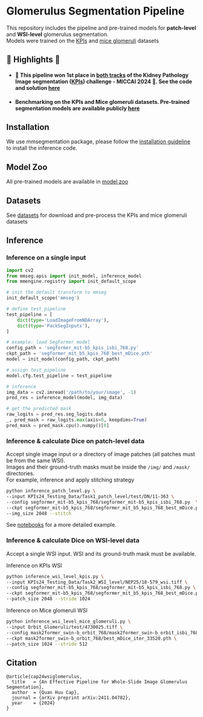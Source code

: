 # Glomerulus Segmentation Pipeline

This repository includes the pipeline and pre-trained models for **patch-level** and **WSI-level** glomerulus segmentation.  
Models were trained on the [KPIs](https://sites.google.com/view/kpis2024/) and [mice glomeruli](https://datadryad.org/stash/dataset/doi:10.5061/dryad.fqz612jpc) datasets

## 🌟 Highlights 🌟
- #### 🎉 This pipeline won 1st place in <ins>both tracks</ins> of the Kidney Pathology Image segmentation ([KPIs](https://sites.google.com/view/kpis2024/)) challenge - MICCAI 2024 🥇. See the code and solution [here](KPIs2024/Solution.md)
- #### Benchmarking on the KPIs and Mice glomeruli datasets. Pre-trained segmentation models are available publicly [here](docs/model_zoo.md)

## Installation
We use mmsegmentation package, please follow the [installation guideline](docs/get_started.md) to install the inference code.

## Model Zoo
All pre-trained models are available in [model zoo](docs/model_zoo.md)

## Datasets
See [datasets](docs/datasets_howto.md) for download and pre-process the KPIs and mice glomeruli datasets

## Inference
### Inference on a single input
```python
import cv2
from mmseg.apis import init_model, inference_model
from mmengine.registry import init_default_scope

# init the default transform to mmseg
init_default_scope('mmseg')

# define test_pipeline
test_pipeline = [
    dict(type='LoadImageFromNDArray'),
    dict(type='PackSegInputs'),
]

# example: load SegFormer model
config_path = 'segformer_mit-b5_kpis_isbi_768.py'
ckpt_path = 'segformer_mit_b5_kpis_768_best_mDice.pth'
model = init_model(config_path, ckpt_path)

# assign test_pipeline
model.cfg.test_pipeline = test_pipeline

# inference
img_data = cv2.imread('/path/to/your/image', -1)
pred_res = inference_model(model, img_data)

# get the predicted mask
raw_logits = pred_res.seg_logits.data
_, pred_mask = raw_logits.max(axis=0, keepdims=True)
pred_mask = pred_mask.cpu().numpy()[0]
```

### Inference & calculate Dice on patch-level data
Accept single image input or a directory of image patches (all patches must be from the same WSI).  
Images and their ground-truth masks must be inside the `/img/` and `/mask/` directories.  
For example, inference and apply stitching strategy
```bash
python inference_patch_level.py \
--input KPIs24_Testing_Data/Task1_patch_level/test/DN/11-363 \
--config segformer_mit-b5_kpis_768/segformer_mit-b5_kpis_isbi_768.py  \
--ckpt segformer_mit-b5_kpis_768/segformer_mit_b5_kpis_768_best_mDice.pth \
--img_size 2048 --stitch
```
See [notebooks](notebooks) for a more detailed example.

### Inference & calculate Dice on WSI-level data
Accept a single WSI input. 
WSI and its ground-truth mask must be available.  

Inference on KPIs WSI
```bash
python inference_wsi_level_kpis.py \
--input KPIs24_Testing_Data/Task2_WSI_level/NEP25/18-579_wsi.tiff \
--config segformer_mit-b5_kpis_768/segformer_mit-b5_kpis_isbi_768.py \
--ckpt segformer_mit-b5_kpis_768/segformer_mit_b5_kpis_768_best_mDice.pth \
--patch_size 2048 --stride 1024
```

Inference on Mice glomeruli WSI
```bash
python inference_wsi_level_mice_glomeruli.py \
--input Orbit_Glomeruli/test/4730025.tiff \
--config mask2former_swin-b_orbit_768/mask2former_swin-b_orbit_isbi_768.py \
--ckpt mask2former_swin-b_orbit_768/best_mDice_iter_33520.pth \
--patch_size 1024 --stride 512
```

## Citation
```
@article{cap24wsiglomerulus,
  title   = {An Effective Pipeline for Whole-Slide Image Glomerulus Segmentation},
  author  = {Quan Huu Cap},
  journal = {arXiv preprint arXiv:2411.04782},
  year    = {2024}
}
```